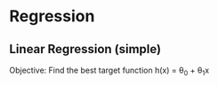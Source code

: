 # Regression
## Linear Regression (simple)
Objective: Find the best target function h(x) = θ<sub>0</sub> + θ<sub>1</sub>x
